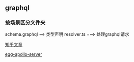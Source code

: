 ## graphql

### 按场景区分文件夹

schema.graphql ==> 类型声明
resolver.ts ===> 处理graphql请求

[知乎文章](https://juejin.im/post/5dbab1cae51d452a161dfd4d#heading-9)

[egg-apollo-server](https://github.com/supperchong/egg-apollo-server)